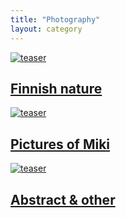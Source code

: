 ```yaml
---
title: "Photography"
layout: category
---
```


<div class="tiles">
	<article class="tile" itemscope="" itemtype="http://schema.org/Article">
		<a href="/en/photography/finnish-nature/" title="Finnish nature" class="post-teaser"><img src="https://b2.minimuutti.com/luontokuvat/syksy/3/DS42199-245px.jpg" alt="teaser" itemprop="image"></a>
		<h2 class="post-title" itemprop="name"><a href="/en/photography/finnish-nature/">Finnish nature</a></h2>
		<p class="post-excerpt" itemprop="description"></p>
	</article>
	<article class="tile" itemscope="" itemtype="http://schema.org/Article">
		<a href="/en/photography/pictures-of-miki/" title="Pictures of Miki" class="post-teaser"><img src="https://b2.minimuutti.com/mikin-kuvat/3/DSC12613-245px.jpg" alt="teaser" itemprop="image"></a>
		<h2 class="post-title" itemprop="name"><a href="/en/photography/pictures-of-miki/">Pictures of Miki</a></h2>
		<p class="post-excerpt" itemprop="description"></p>
	</article>
	<article class="tile" itemscope="" itemtype="http://schema.org/Article">
		<a href="/en/photography/abstract-other/" title="Abstract & other" class="post-teaser"><img src="https://b2.minimuutti.com/abstraktit-muut/1/DS45523-245px.jpg" alt="teaser" itemprop="image"></a>
		<h2 class="post-title" itemprop="name"><a href="/en/photography/abstract-other/">Abstract & other</a></h2>
		<p class="post-excerpt" itemprop="description"></p>
	</article>
</div>

